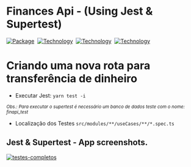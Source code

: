 <h1>Finances Api - (Using Jest & Supertest)</h1>

[![Package][Express-image]][Express-url] 
[![Technology][node-image]][node-url] 
[![Technology][typescript-image]][typescript-url] 
[![Technology][jest-image]][jest-url] 


[Express-url]: https://www.npmjs.com/package/Express
[Express-image]: https://img.shields.io/badge/Express-green?style=for-the-badge&logo=Express&logoColor=black

[node-url]: https://nodejs.org/
[node-image]: https://img.shields.io/badge/NodeJS-green?style=for-the-badge&logo=Node.js&logoColor=black

[typescript-url]: https://www.typescriptlang.org
[typescript-image]: https://img.shields.io/badge/Typescript-blue?style=for-the-badge&logo=TypeScript&logoColor=white

[jest-url]: https://jestjs.io/
[jest-image]: https://img.shields.io/badge/Jest-red?style=for-the-badge&logo=Jest&logoColor=black



# Criando uma nova rota para transferência de dinheiro
- Executar Jest:
 ``yarn test -i``

 <i><small>Obs.: Para executar o supertest é necessário um banco de dados teste com o nome: finapi_test</small></i>

- Localização dos Testes
``src/modules/**/useCases/**/*.spec.ts``

## Jest & Supertest - App screenshots.
[![testes-completos](https://raw.githubusercontent.com/rickson-simoes/chapter04-desafios-testesUnitarios/master/img_exemplar/testes-completos.png "Demonstração de testes - Suites:12/Testes:27")](https://raw.githubusercontent.com/rickson-simoes/chapter04-desafios-testesUnitarios/master/img_exemplar/testes-completos.png "Demonstração de Testes")
